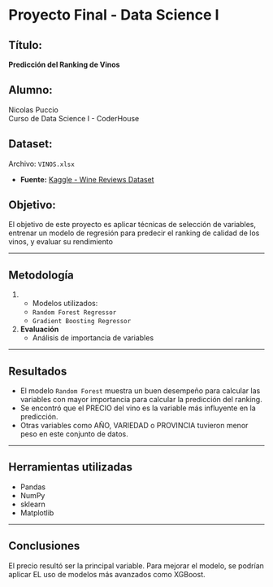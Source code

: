# Proyecto Final - Data Science I

## Título:
**Predicción del Ranking de Vinos**

## Alumno:
Nicolas Puccio  
Curso de Data Science I - CoderHouse

## Dataset:
Archivo: `VINOS.xlsx`  
- **Fuente:** [Kaggle - Wine Reviews Dataset](https://www.kaggle.com/datasets/zynicide/wine-reviews?select=winemag-data-130k-v2.csv)

## Objetivo:
El objetivo de este proyecto es aplicar técnicas de selección de variables, entrenar un modelo de regresión para predecir el ranking de calidad de los vinos, y evaluar su rendimiento

---

## Metodología

1.   - Modelos utilizados:
     - `Random Forest Regressor`
     - `Gradient Boosting Regressor`
2. **Evaluación**
   - Análisis de importancia de variables

---

## Resultados

- El modelo `Random Forest` muestra un buen desempeño para calcular las variables con mayor importancia para calcular la predicción del ranking.
- Se encontró que el PRECIO del vino es la variable más influyente en la predicción.
- Otras variables como AÑO, VARIEDAD o PROVINCIA tuvieron menor peso en este conjunto de datos.

---

## Herramientas utilizadas

- Pandas
- NumPy
- sklearn
- Matplotlib

---

## Conclusiones

El precio resultó ser la principal variable. Para mejorar el modelo, se podrían aplicar EL uso de modelos más avanzados como XGBoost.
